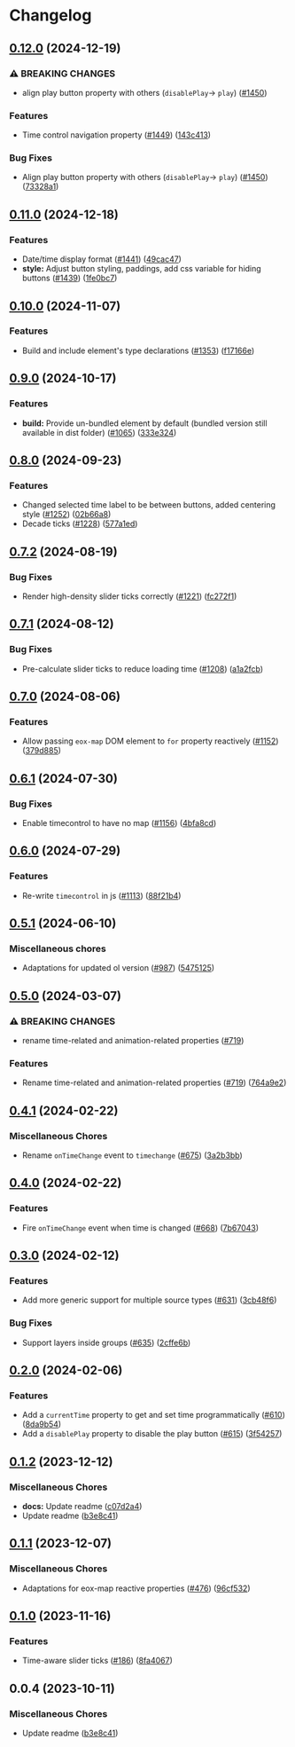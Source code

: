 # Changelog

## [0.12.0](https://github.com/EOX-A/EOxElements/compare/timecontrol-v0.11.0...timecontrol-v0.12.0) (2024-12-19)


### ⚠ BREAKING CHANGES

* align play button property with others (`disablePlay`-> `play`) ([#1450](https://github.com/EOX-A/EOxElements/issues/1450))

### Features

* Time control navigation property ([#1449](https://github.com/EOX-A/EOxElements/issues/1449)) ([143c413](https://github.com/EOX-A/EOxElements/commit/143c413be57cb33ed58ccb5c7d3aaf66fd7d0a43))


### Bug Fixes

* Align play button property with others (`disablePlay`-&gt; `play`) ([#1450](https://github.com/EOX-A/EOxElements/issues/1450)) ([73328a1](https://github.com/EOX-A/EOxElements/commit/73328a1d31269d0957e6e4528e41a98d117e3be0))

## [0.11.0](https://github.com/EOX-A/EOxElements/compare/timecontrol-v0.10.0...timecontrol-v0.11.0) (2024-12-18)


### Features

* Date/time display format ([#1441](https://github.com/EOX-A/EOxElements/issues/1441)) ([49cac47](https://github.com/EOX-A/EOxElements/commit/49cac474a30e271ef28aac63423f5771c7a4c048))
* **style:** Adjust button styling, paddings, add css variable for hiding buttons ([#1439](https://github.com/EOX-A/EOxElements/issues/1439)) ([1fe0bc7](https://github.com/EOX-A/EOxElements/commit/1fe0bc715942e99ab2f92a54ae8b8452e472bee0))

## [0.10.0](https://github.com/EOX-A/EOxElements/compare/timecontrol-v0.9.0...timecontrol-v0.10.0) (2024-11-07)


### Features

* Build and include element's type declarations ([#1353](https://github.com/EOX-A/EOxElements/issues/1353)) ([f17166e](https://github.com/EOX-A/EOxElements/commit/f17166e292ce546a2ff45433a05248330eb63713))

## [0.9.0](https://github.com/EOX-A/EOxElements/compare/timecontrol-v0.8.0...timecontrol-v0.9.0) (2024-10-17)


### Features

* **build:** Provide un-bundled element by default (bundled version still available in dist folder) ([#1065](https://github.com/EOX-A/EOxElements/issues/1065)) ([333e324](https://github.com/EOX-A/EOxElements/commit/333e324def0354992fadd4640fc2ee9b72a545b4))

## [0.8.0](https://github.com/EOX-A/EOxElements/compare/timecontrol-v0.7.2...timecontrol-v0.8.0) (2024-09-23)


### Features

* Changed selected time label to be between buttons, added centering style ([#1252](https://github.com/EOX-A/EOxElements/issues/1252)) ([02b66a8](https://github.com/EOX-A/EOxElements/commit/02b66a8b8eec6a6b6d51b92d53ba913f85283200))
* Decade ticks ([#1228](https://github.com/EOX-A/EOxElements/issues/1228)) ([577a1ed](https://github.com/EOX-A/EOxElements/commit/577a1ed3072ded6e25befca3e21955e43da932b9))

## [0.7.2](https://github.com/EOX-A/EOxElements/compare/timecontrol-v0.7.1...timecontrol-v0.7.2) (2024-08-19)


### Bug Fixes

* Render high-density slider ticks correctly ([#1221](https://github.com/EOX-A/EOxElements/issues/1221)) ([fc272f1](https://github.com/EOX-A/EOxElements/commit/fc272f11911faa7f574936b2b953252069f3e48d))

## [0.7.1](https://github.com/EOX-A/EOxElements/compare/timecontrol-v0.7.0...timecontrol-v0.7.1) (2024-08-12)


### Bug Fixes

* Pre-calculate slider ticks to reduce loading time ([#1208](https://github.com/EOX-A/EOxElements/issues/1208)) ([a1a2fcb](https://github.com/EOX-A/EOxElements/commit/a1a2fcb4803e780d0e9fdc00c0dc4e43eb9fafed))

## [0.7.0](https://github.com/EOX-A/EOxElements/compare/timecontrol-v0.6.1...timecontrol-v0.7.0) (2024-08-06)


### Features

* Allow passing `eox-map` DOM element to `for` property reactively ([#1152](https://github.com/EOX-A/EOxElements/issues/1152)) ([379d885](https://github.com/EOX-A/EOxElements/commit/379d885ddf14980e6b861172fbd066df36bf152d))

## [0.6.1](https://github.com/EOX-A/EOxElements/compare/timecontrol-v0.6.0...timecontrol-v0.6.1) (2024-07-30)


### Bug Fixes

* Enable timecontrol to have no map ([#1156](https://github.com/EOX-A/EOxElements/issues/1156)) ([4bfa8cd](https://github.com/EOX-A/EOxElements/commit/4bfa8cda7dc818dc2684cbe2498c9f329309de05))

## [0.6.0](https://github.com/EOX-A/EOxElements/compare/timecontrol-v0.5.1...timecontrol-v0.6.0) (2024-07-29)


### Features

* Re-write `timecontrol` in js ([#1113](https://github.com/EOX-A/EOxElements/issues/1113)) ([88f21b4](https://github.com/EOX-A/EOxElements/commit/88f21b49083fb21c59b2a251712c51fab75d6c3a))

## [0.5.1](https://github.com/EOX-A/EOxElements/compare/timecontrol-v0.5.0...timecontrol-v0.5.1) (2024-06-10)


### Miscellaneous chores

* Adaptations for updated ol version ([#987](https://github.com/EOX-A/EOxElements/issues/987)) ([5475125](https://github.com/EOX-A/EOxElements/commit/5475125ae7e280550f8ab90e18cad011d478579e))

## [0.5.0](https://github.com/EOX-A/EOxElements/compare/timecontrol-v0.4.1...timecontrol-v0.5.0) (2024-03-07)


### ⚠ BREAKING CHANGES

* rename time-related and animation-related properties ([#719](https://github.com/EOX-A/EOxElements/issues/719))

### Features

* Rename time-related and animation-related properties ([#719](https://github.com/EOX-A/EOxElements/issues/719)) ([764a9e2](https://github.com/EOX-A/EOxElements/commit/764a9e2ccdebad3aef07c80201fc79d32e2ddf64))

## [0.4.1](https://github.com/EOX-A/EOxElements/compare/timecontrol-v0.4.0...timecontrol-v0.4.1) (2024-02-22)


### Miscellaneous Chores

* Rename `onTimeChange` event to `timechange` ([#675](https://github.com/EOX-A/EOxElements/issues/675)) ([3a2b3bb](https://github.com/EOX-A/EOxElements/commit/3a2b3bb405d92bc46d75f99fec3ef07fdc4d0467))

## [0.4.0](https://github.com/EOX-A/EOxElements/compare/timecontrol-v0.3.0...timecontrol-v0.4.0) (2024-02-22)


### Features

* Fire `onTimeChange` event when time is changed ([#668](https://github.com/EOX-A/EOxElements/issues/668)) ([7b67043](https://github.com/EOX-A/EOxElements/commit/7b670431edc8910bbbee26aa2fca76e824167642))

## [0.3.0](https://github.com/EOX-A/EOxElements/compare/timecontrol-v0.2.0...timecontrol-v0.3.0) (2024-02-12)


### Features

* Add more generic support for multiple source types ([#631](https://github.com/EOX-A/EOxElements/issues/631)) ([3cb48f6](https://github.com/EOX-A/EOxElements/commit/3cb48f62dbf74ae9dcff0712cf75f0de38b17e63))


### Bug Fixes

* Support layers inside groups ([#635](https://github.com/EOX-A/EOxElements/issues/635)) ([2cffe6b](https://github.com/EOX-A/EOxElements/commit/2cffe6b6230d574c719871b42a0f8485639419fd))

## [0.2.0](https://github.com/EOX-A/EOxElements/compare/timecontrol-v0.1.2...timecontrol-v0.2.0) (2024-02-06)


### Features

* Add a `currentTime` property to get and set time programmatically ([#610](https://github.com/EOX-A/EOxElements/issues/610)) ([8da9b54](https://github.com/EOX-A/EOxElements/commit/8da9b5463e3423a5c91db51af6e7361e15d4b9c2))
* Add a `disablePlay` property to disable the play button ([#615](https://github.com/EOX-A/EOxElements/issues/615)) ([3f54257](https://github.com/EOX-A/EOxElements/commit/3f5425719486fdecbc437c2e28fcc0af05e61173))

## [0.1.2](https://github.com/EOX-A/EOxElements/compare/timecontrol-v0.1.1...timecontrol-v0.1.2) (2023-12-12)


### Miscellaneous Chores

* **docs:** Update readme ([c07d2a4](https://github.com/EOX-A/EOxElements/commit/c07d2a403ee74b453b1d5ad9b9dd528ab5b6d84f))
* Update readme ([b3e8c41](https://github.com/EOX-A/EOxElements/commit/b3e8c41a43f6fbddb3120abed933df6cf0d21f7c))

## [0.1.1](https://github.com/EOX-A/EOxElements/compare/timecontrol-v0.1.0...timecontrol-v0.1.1) (2023-12-07)


### Miscellaneous Chores

* Adaptations for eox-map reactive properties ([#476](https://github.com/EOX-A/EOxElements/issues/476)) ([96cf532](https://github.com/EOX-A/EOxElements/commit/96cf532c482e473438f3e8346775c65fa6859234))

## [0.1.0](https://github.com/EOX-A/EOxElements/compare/timecontrol-v0.0.4...timecontrol-v0.1.0) (2023-11-16)


### Features

* Time-aware slider ticks ([#186](https://github.com/EOX-A/EOxElements/issues/186)) ([8fa4067](https://github.com/EOX-A/EOxElements/commit/8fa4067d1cb1ec2902434068f4706b461dd2562c))

## 0.0.4 (2023-10-11)

### Miscellaneous Chores

- Update readme ([b3e8c41](https://github.com/EOX-A/EOxElements/commit/b3e8c41a43f6fbddb3120abed933df6cf0d21f7c))
